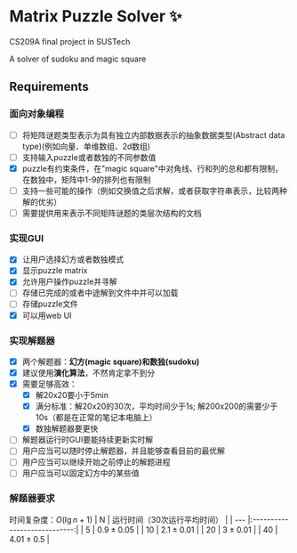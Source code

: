 # Matrix Puzzle Solver :sparkles:
CS209A final project in SUSTech

A solver of sudoku and magic square

## Requirements

### 面向对象编程
- [ ] 将矩阵谜题类型表示为具有独立内部数据表示的抽象数据类型(Abstract data type)(例如向量、单维数组、2d数组)
- [ ] 支持输入puzzle或者数独的不同参数值
- [x] puzzle有约束条件，在"magic square"中对角线、行和列的总和都有限制，在数独中，矩阵中1-9的排列也有限制
- [ ] 支持一些可能的操作（例如交换值之后求解，或者获取字符串表示，比较两种解的优劣）
- [ ] 需要提供用来表示不同矩阵谜题的类层次结构的文档

### 实现GUI
- [x] 让用户选择幻方或者数独模式
- [x] 显示puzzle matrix
- [x] 允许用户操作puzzle并寻解
- [ ] 存储已完成的或者中途解到文件中并可以加载
- [ ] 存储puzzle文件
- [x] 可以用web UI

### 实现解题器
- [x] 两个解题器：**幻方(magic square)**和**数独(sudoku)**
- [x] 建议使用**演化算法**，不然肯定拿不到分
- [x] 需要足够高效：
    - [x] 解20x20要小于5min
    - [x] 满分标准：解20x20的30次，平均时间少于1s; 解200x200的需要少于10s（都是在正常的笔记本电脑上）
    - [x] 数独解题器要更快
- [ ] 解题器运行时GUI要能持续更新实时解
- [ ] 用户应当可以随时停止解题器，并且能够查看目前的最优解
- [ ] 用户应当可以继续开始之前停止的解题进程
- [ ] 用户应当可以固定幻方中的某些值

### 解题器要求
时间复杂度：$O(\lg n+1)$
| N   | 运行时间（30次运行平均时间） |
| --- |:----------------------------:|
| 5   |         $0.9\pm0.05$         |
| 10  |         $2.1\pm0.01$         |
| 20  |          $3\pm0.01$          |
| 40  |         $4.01\pm0.5$         |
